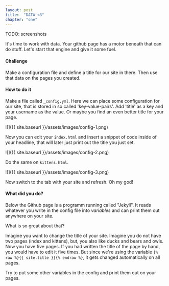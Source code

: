 ```yaml
---
layout: post
title:  "DATA <3"
chapter: "one"
---
```


TODO: screenshots

It's time to work with data. Your github page has a motor beneath that can do stuff. Let's start that engine and give it some fuel.

#### Challenge
Make a configuration file and define a title for our site in there. Then use that data on the pages you created.

#### How to do it

Make a file called `_config.yml`. Here we can place some configuration for our site, that is stored in so called 'key-value-pairs'. Add 'title' as a key and your username as the value. Or maybe you find an even better title for your page.

![]({{ site.baseurl }}/assets/images/config-1.png)

Now you can edit your `index.html` and insert a snippet of code inside of your headline, that will later just print out the title you just set.

![]({{ site.baseurl }}/assets/images/config-2.png)

Do the same on `kittens.html`.

![]({{ site.baseurl }}/assets/images/config-3.png)

Now switch to the tab with your site and refresh. Oh my god!

#### What did you do?

Below the Github page is a programm running called "Jekyll". It reads whatever you write in the config file into *variables* and can print them out anywhere on your site.

What is so great about that?

Imagine you want to change the title of your site. Imagine you do not have two pages (index and kittens), but, you also like ducks and bears and owls. Now you have five pages. If you had written the title of the page by hand, you would have to edit it five times. But since we're using the variable `{% raw %}{{ site.title }}{% endraw %}`, it gets changed automatically on all pages.

Try to put some other variables in the config and print them out on your pages.